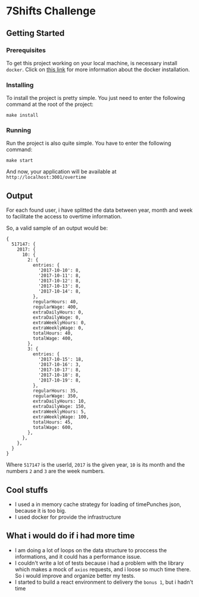 # 7Shifts Challenge

## Getting Started

### Prerequisites

To get this project working on your local machine, is necessary install `docker`. Click on [this link](https://docs.docker.com/docker-for-mac/install/) for more information about the docker installation.

### Installing

To install the project is pretty simple. You just need to enter the following command at the root of the project:

```
make install
```

### Running

Run the project is also quite simple. You have to enter the following command:

```
make start
```

And now, your application will be available at `http://localhost:3001/overtime`

## Output

For each found user, i have splitted the data between year, month and week to facilitate the access to overtime information.

So, a valid sample of an output would be:

```
{
  517147: {
    2017: {
      10: {
        2: {
          entries: {
            '2017-10-10': 8,
            '2017-10-11': 8,
            '2017-10-12': 8,
            '2017-10-13': 8,
            '2017-10-14': 8,
          },
          regularHours: 40,
          regularWage: 400,
          extraDailyHours: 0,
          extraDailyWage: 0,
          extraWeeklyHours: 0,
          extraWeeklyWage: 0,
          totalHours: 40,
          totalWage: 400,
        },
        3: {
          entries: {
            '2017-10-15': 18,
            '2017-10-16': 3,
            '2017-10-17': 8,
            '2017-10-18': 8,
            '2017-10-19': 8,
          },
          regularHours: 35,
          regularWage: 350,
          extraDailyHours: 10,
          extraDailyWage: 150,
          extraWeeklyHours: 5,
          extraWeeklyWage: 100,
          totalHours: 45,
          totalWage: 600,
        },
      },
    },
  }
}
```

Where `517147` is the userId, `2017` is the given year, `10` is its month and the numbers `2` and `3` are the week numbers.

## Cool stuffs

- I used a in memory cache strategy for loading of timePunches json, because it is too big.
- I used docker for provide the infrastructure

## What i would do if i had more time

- I am doing a lot of loops on the data structure to proccess the informations, and it could has a performance issue.
- I couldn't write a lot of tests because i had a problem with the library which makes a mock of `axios` requests, and i loose so much time there. So i would improve and organize better my tests.
- I started to build a react environment to delivery the `bonus 1`, but i hadn't time